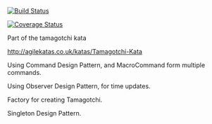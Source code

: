 
[![Build Status](https://travis-ci.org/oscar-raig/tamagotchikata.svg?branch=master)](https://travis-ci.org/oscar-raig/tamagotchikata)

[![Coverage Status](https://coveralls.io/repos/oscar-raig/tamagotchikata/badge.svg?branch=master&service=github)](https://coveralls.io/github/oscar-raig/tamagotchikata?branch=master)


Part of the tamagotchi kata

http://agilekatas.co.uk/katas/Tamagotchi-Kata

Using Command Design Pattern, and MacroCommand form multiple commands.

Using Observer Design Pattern, for time updates.

Factory for creating Tamagotchi.

Singleton Design Pattern.
